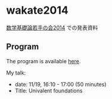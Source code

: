 wakate2014
==========

[数学基礎論若手の会2014](http://misc.kankyo-u.ac.jp/~satoru-y/wakate14/)
での発表資料

## Program

The program is available [here](http://misc.kankyo-u.ac.jp/~satoru-y/wakate14/program20141118.html).

My talk:
* date: 11/19, 16:10 - 17:00 (50 minutes)
* Title: Univalent foundations

